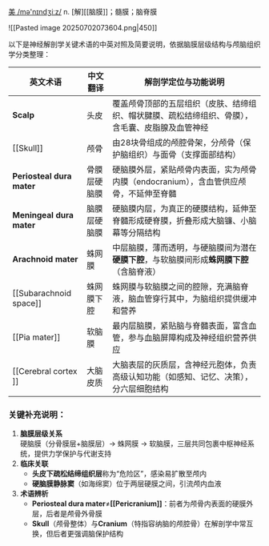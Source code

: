 [美 /mə'nɪndʒiːz/](cmd://Speak/_us_/meninges)
n. \[解\][[脑膜]]；髓膜；脑脊膜

![[Pasted image 20250702073604.png|450]]

以下是神经解剖学关键术语的中英对照及简要说明，依据脑膜层级结构与颅脑组织学分类整理：

| ​**​英文术语​**​                  | ​**​中文翻译​**​ | ​**​解剖学定位与功能说明​**​                                        |
| ----------------------------- | ------------ | --------------------------------------------------------- |
| ​**​Scalp​**​                 | 头皮           | 覆盖颅骨顶部的五层组织（皮肤、结缔组织、帽状腱膜、疏松结缔组织、骨膜），含毛囊、皮脂腺及血管神经          |
| ​​[[Skull​​]]                 | 颅骨           | 由28块骨组成的颅腔骨架，分颅骨（保护脑组织）与面骨（支撑面部结构）                        |
| ​**​Periosteal dura mater​**​ | 骨膜层硬脑膜       | 硬脑膜外层，紧贴颅骨内表面，实为颅骨内膜（endocranium），含血管供应颅骨，不延伸至脊髓          |
| ​**​Meningeal dura mater​**​  | 脑膜层硬脑膜       | 硬脑膜内层，为真正的硬膜结构，延伸至脊髓形成硬脊膜，折叠形成大脑镰、小脑幕等分隔结构                |
| ​**​Arachnoid mater​**​       | 蛛网膜          | 中层脑膜，薄而透明，与硬脑膜间为潜在​**​硬膜下腔​**​，与软脑膜间形成​**​蛛网膜下腔​**​（含脑脊液） |
| ​[[Subarachnoid space​​]]     | 蛛网膜下腔        | 蛛网膜与软脑膜之间的腔隙，充满脑脊液，脑血管穿行其中，为脑组织提供缓冲和营养                    |
| ​[[Pia mater​​]]              | 软脑膜          | 最内层脑膜，紧贴脑与脊髓表面，富含血管，参与血脑屏障构成及神经组织营养供应                     |
| ​[[Cerebral cortex​]]         | 大脑皮质         | 大脑表层的灰质层，含神经元胞体，负责高级认知功能（如感知、记忆、决策），分六层细胞结构               |

### 关键补充说明：

1. ​**​脑膜层级关系​**​  
    硬脑膜（分骨膜层+脑膜层）→ 蛛网膜 → 软脑膜，三层共同包裹中枢神经系统，提供力学保护与代谢支持
2. ​**​临床关联​**​
    - ​**​头皮下疏松结缔组织层​**​称为“危险区”，感染易扩散至颅内
    - ​**​硬脑膜静脉窦​**​（如海绵窦）位于两层硬膜之间，引流颅内血液
3. ​**​术语辨析​**​
    - ​**​Periosteal dura mater​**​≠​**​[[Pericranium]]​**​：前者为颅骨内表面的硬膜外层，后者是颅骨外骨膜
    - ​**​Skull​**​（颅骨整体）与​**​Cranium​**​（特指容纳脑的颅腔骨）在解剖学中常互换，但后者更强调脑保护结构